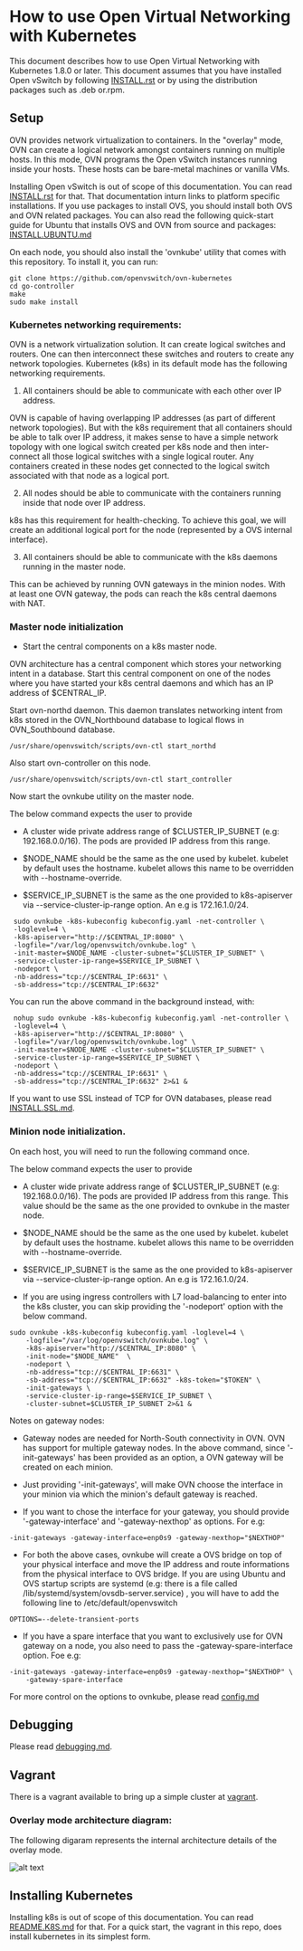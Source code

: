 # How to use Open Virtual Networking with Kubernetes

This document describes how to use Open Virtual Networking with Kubernetes
1.8.0 or later.  This document assumes that you have installed Open
vSwitch by following [INSTALL.rst] or by using the distribution packages
such as .deb or.rpm.

## Setup

OVN provides network virtualization to containers.  In the "overlay" mode,
OVN can create a logical network amongst containers running on multiple hosts.
In this mode, OVN programs the Open vSwitch instances running inside your
hosts.  These hosts can be bare-metal machines or vanilla VMs.

Installing Open vSwitch is out of scope of this documentation.  You can read
[INSTALL.rst] for that.  That documentation inturn links to platform specific
installations.  If you use packages to install OVS, you should install both
OVS and OVN related packages.  You can also read the following quick-start
guide for Ubuntu that installs OVS and OVN from source and packages:
[INSTALL.UBUNTU.md]

On each node, you should also install the 'ovnkube' utility that comes with
this repository. To install it, you can run:

```
git clone https://github.com/openvswitch/ovn-kubernetes
cd go-controller
make
sudo make install
```

### Kubernetes networking requirements:

OVN is a network virtualization solution.  It can create logical switches and
routers.  One can then interconnect these switches and routers to create any
network topologies.  Kubernetes (k8s) in its default mode has the following
networking requirements.

1. All containers should be able to communicate with each other over IP
address.

  OVN is capable of having overlapping IP addresses (as part of different
  network topologies).  But with the k8s requirement that all containers
  should be able to talk over IP address, it makes sense to have a simple
  network topology with one logical switch created per k8s node and then
  inter-connect all those logical switches with a single logical router.
  Any containers created in these nodes get connected to the logical switch
  associated with that node as a logical port.

2. All nodes should be able to communicate with the containers running inside
that node over IP address.

  k8s has this requirement for health-checking.  To achieve this goal, we will
  create an additional logical port for the node (represented by a OVS
  internal interface).

3. All containers should be able to communicate with the k8s daemons running
in the master node.

  This can be achieved by running OVN gateways in the minion nodes. With
  at least one OVN gateway, the pods can reach the k8s central daemons with
  NAT.

### Master node initialization

* Start the central components on a k8s master node.

OVN architecture has a central component which stores your networking intent
in a database.  Start this central component on one of the nodes where you
have started your k8s central daemons and which has an IP address of
$CENTRAL_IP.

Start ovn-northd daemon.  This daemon translates networking intent from k8s
stored in the OVN_Northbound database to logical flows in OVN_Southbound
database.

```
/usr/share/openvswitch/scripts/ovn-ctl start_northd
```

Also start ovn-controller on this node.

```
/usr/share/openvswitch/scripts/ovn-ctl start_controller
```

Now start the ovnkube utility on the master node.

The below command expects the user to provide
* A cluster wide private address range of $CLUSTER_IP_SUBNET
(e.g: 192.168.0.0/16).  The pods are provided IP address from this range.

* $NODE_NAME should be the same as the one used by kubelet.  kubelet by default
uses the hostname.  kubelet allows this name to be overridden with
--hostname-override.

* $SERVICE_IP_SUBNET is the same as the one provided to k8s-apiserver via
--service-cluster-ip-range option. An e.g is 172.16.1.0/24.

```
 sudo ovnkube -k8s-kubeconfig kubeconfig.yaml -net-controller \
 -loglevel=4 \
 -k8s-apiserver="http://$CENTRAL_IP:8080" \
 -logfile="/var/log/openvswitch/ovnkube.log" \
 -init-master=$NODE_NAME -cluster-subnet="$CLUSTER_IP_SUBNET" \
 -service-cluster-ip-range=$SERVICE_IP_SUBNET \
 -nodeport \
 -nb-address="tcp://$CENTRAL_IP:6631" \
 -sb-address="tcp://$CENTRAL_IP:6632"
```

You can run the above command in the background instead, with:

```
 nohup sudo ovnkube -k8s-kubeconfig kubeconfig.yaml -net-controller \
 -loglevel=4 \
 -k8s-apiserver="http://$CENTRAL_IP:8080" \
 -logfile="/var/log/openvswitch/ovnkube.log" \
 -init-master=$NODE_NAME -cluster-subnet="$CLUSTER_IP_SUBNET" \
 -service-cluster-ip-range=$SERVICE_IP_SUBNET \
 -nodeport \
 -nb-address="tcp://$CENTRAL_IP:6631" \
 -sb-address="tcp://$CENTRAL_IP:6632" 2>&1 &
```

If you want to use SSL instead of TCP for OVN databases, please read
[INSTALL.SSL.md].

### Minion node initialization.

On each host, you will need to run the following command once.

The below command expects the user to provide
* A cluster wide private address range of $CLUSTER_IP_SUBNET
(e.g: 192.168.0.0/16).  The pods are provided IP address from this range.
This value should be the same as the one provided to ovnkube in the master
node.

* $NODE_NAME should be the same as the one used by kubelet.  kubelet by default
uses the hostname.  kubelet allows this name to be overridden with
--hostname-override.

* $SERVICE_IP_SUBNET is the same as the one provided to k8s-apiserver via
--service-cluster-ip-range option. An e.g is 172.16.1.0/24.

* If you are using ingress controllers with L7 load-balancing to enter into
the k8s cluster, you can skip providing the '-nodeport' option with the
below command.

```
sudo ovnkube -k8s-kubeconfig kubeconfig.yaml -loglevel=4 \
    -logfile="/var/log/openvswitch/ovnkube.log" \
    -k8s-apiserver="http://$CENTRAL_IP:8080" \
    -init-node="$NODE_NAME"  \
    -nodeport \
    -nb-address="tcp://$CENTRAL_IP:6631" \
    -sb-address="tcp://$CENTRAL_IP:6632" -k8s-token="$TOKEN" \
    -init-gateways \
    -service-cluster-ip-range=$SERVICE_IP_SUBNET \
    -cluster-subnet=$CLUSTER_IP_SUBNET 2>&1 &
```

Notes on gateway nodes:

* Gateway nodes are needed for North-South connectivity in OVN.
OVN has support for multiple gateway nodes. In the above command,
since '-init-gateways' has been provided as an option, a OVN
gateway will be created on each minion.

* Just providing '-init-gateways', will make OVN choose the
interface in your minion via which the minion's default gateway
is reached.

* If you want to chose the interface for your gateway, you should
provide '-gateway-interface' and '-gateway-nexthop' as options. For e.g:

```
-init-gateways -gateway-interface=enp0s9 -gateway-nexthop="$NEXTHOP"
```

* For both the above cases, ovnkube will create a OVS bridge on top of
your physical interface and move the IP address and route informations
from the physical interface to OVS bridge.  If you are using Ubuntu
and OVS startup scripts are systemd (e.g: there is a file called
/lib/systemd/system/ovsdb-server.service) , you will have to add the
following line to /etc/default/openvswitch

```
OPTIONS=--delete-transient-ports
```

* If you have a spare interface that you want to exclusively use for OVN
gateway on a node, you also need to pass the -gateway-spare-interface option.
Foe e.g:

```
-init-gateways -gateway-interface=enp0s9 -gateway-nexthop="$NEXTHOP" \
    -gateway-spare-interface
```

For more control on the options to ovnkube, please read [config.md]

## Debugging

Please read [debugging.md].

## Vagrant

There is a vagrant available to bring up a simple cluster at [vagrant].

### Overlay mode architecture diagram:

The following digaram represents the internal architecture details
of the overlay mode.

![alt text](https://i.imgur.com/i7sci9O.png "Overlay mode diagram")

## Installing Kubernetes

Installing k8s is out of scope of this documentation.  You can read
[README.K8S.md] for that.  For a quick start, the vagrant in this repo,
does install kubernetes in its simplest form.

[INSTALL.rst]: http://docs.openvswitch.org/en/latest/intro/install
[INSTALL.UBUNTU.md]: docs/INSTALL.UBUNTU.md
[README.K8S.md]: https://github.com/kubernetes/kubernetes/tree/master/docs
[README.RHEL.rst]: https://github.com/openvswitch/ovs/blob/master/rhel/README.RHEL.rst
[debugging.md]: docs/debugging.md
[vagrant]: vagrant/README.md
[INSTALL.SSL.md]: docs/INSTALL.SSL.md
[config.md]: docs/config.md
